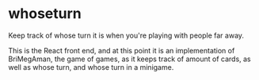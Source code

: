 # whoseturn
Keep track of whose turn it is when you're playing with people far away.

This is the React front end, and at this point it is an implementation of BriMegAman, the game of games, as it keeps track of amount of cards, as well as whose turn, and whose turn in a minigame.
